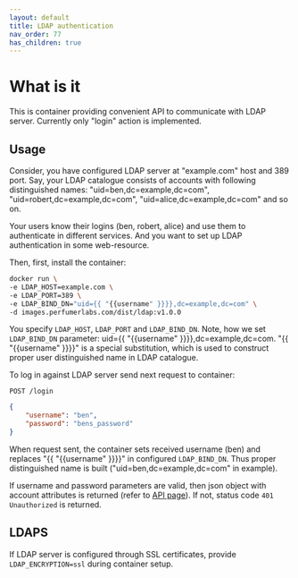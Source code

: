 ```yaml
---
layout: default
title: LDAP authentication
nav_order: 77
has_children: true
---
```


What is it
==========

This is container providing convenient API to communicate with LDAP server.
Currently only "login" action is implemented.

Usage
-----

Consider, you have configured LDAP server at "example.com" host and 389 port.
Say, your LDAP catalogue consists of accounts with following distinguished names:
"uid=ben,dc=example,dc=com", "uid=robert,dc=example,dc=com", "uid=alice,dc=example,dc=com" and so on.

Your users know their logins (ben, robert, alice) and use them to authenticate in different services.
And you want to set up LDAP authentication in some web-resource.

Then, first, install the container:

```bash
docker run \
-e LDAP_HOST=example.com \
-e LDAP_PORT=389 \
-e LDAP_BIND_DN="uid={{ "{{username" }}}},dc=example,dc=com" \
-d images.perfumerlabs.com/dist/ldap:v1.0.0
```

You specify `LDAP_HOST`, `LDAP_PORT` and `LDAP_BIND_DN`.
Note, how we set `LDAP_BIND_DN` parameter: uid={{ "{{username" }}}},dc=example,dc=com.
"{{ "{{username" }}}}" is a special substitution, which is used to construct proper user distinguished name in LDAP catalogue.

To log in against LDAP server send next request to container:

`POST /login`

```json
{
    "username": "ben",
    "password": "bens_password"
}
```

When request sent, the container sets received username (ben) and replaces "{{ "{{username" }}}}" in configured `LDAP_BIND_DN`.
Thus proper distinguished name is built ("uid=ben,dc=example,dc=com" in example).

If username and password parameters are valid, then json object with account attributes is returned (refer to [API page](/images/ldap/api)).
If not, status code `401 Unauthorized` is returned.

LDAPS
-----

If LDAP server is configured through SSL certificates, provide `LDAP_ENCRYPTION=ssl` during container setup.